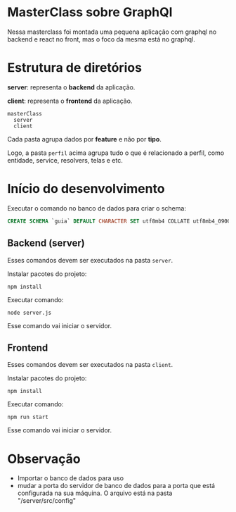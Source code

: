 # MasterClass sobre GraphQl

Nessa masterclass foi montada uma pequena aplicação com graphql no backend e react no front, mas o foco da mesma está no graphql.


# Estrutura de diretórios

**server**: representa o **backend** da aplicação.

**client**: representa o **frontend** da aplicação.

```
masterClass
  server
  client
```

Cada pasta agrupa dados por **feature** e não por **tipo**.

Logo, a pasta `perfil` acima agrupa tudo o que é relacionado a perfil, como entidade, service, resolvers, telas e etc.


# Início do desenvolvimento

Executar o comando no banco de dados para criar o schema:

```sql
CREATE SCHEMA `guia` DEFAULT CHARACTER SET utf8mb4 COLLATE utf8mb4_0900_ai_ci;
```

## Backend (server)

Esses comandos devem ser executados na pasta `server`.

Instalar pacotes do projeto:

```
npm install
```


Executar comando:

```
node server.js
```
Esse comando vai iniciar o servidor.

## Frontend

Esses comandos devem ser executados na pasta `client`.

Instalar pacotes do projeto:

```
npm install
```

Executar comando:

```
npm run start
```

Esse comando vai iniciar o servidor.

# Observação
- Importar o banco de dados para uso
- mudar a porta do servidor de banco de dados para a porta que está configurada na sua máquina. O arquivo está na pasta "/server/src/config"
